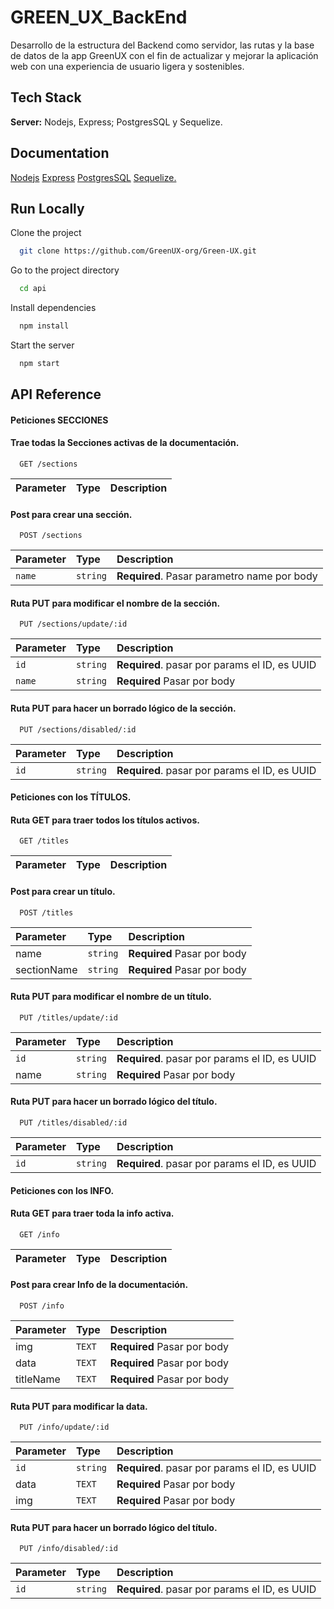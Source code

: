 # GREEN_UX_BackEnd

Desarrollo de la estructura del Backend como servidor, las rutas y la base de datos de la app GreenUX
con el fin de actualizar y mejorar la aplicación web con una experiencia de usuario ligera y sostenibles. 



## Tech Stack

**Server:** Nodejs, Express; PostgresSQL y Sequelize.


## Documentation

[Nodejs](https://nodejs.org/es/docs/)
[Express](https://expressjs.com/)
[PostgresSQL](https://www.postgresql.org/docs/current/)
[Sequelize.](https://sequelize.org/)
## Run Locally

Clone the project

```bash
  git clone https://github.com/GreenUX-org/Green-UX.git
```

Go to the project directory

```bash
  cd api
```

Install dependencies

```bash
  npm install
```

Start the server

```bash
  npm start
```


## API Reference
#### Peticiones SECCIONES
#### Trae todas la Secciones activas de la documentación.

```http
  GET /sections
```

| Parameter | Type     | Description                |
| :-------- | :------- | :------------------------- |


#### Post para crear una sección. 

```http
  POST /sections
```

| Parameter   | Type     | Description                                |
| :--------   | :------- | :----------------------------------------  |
| `name`      | `string` | **Required**. Pasar parametro name por body|


#### Ruta PUT para modificar el nombre de la sección.
```http
  PUT /sections/update/:id
```

| Parameter | Type     | Description                                    |
| :-------- | :------- | :--------------------------------------------- |
| `id`      | `string` | **Required**.  pasar por params el ID, es UUID |
|`name`     | `string` |**Required** Pasar por body                     |

#### Ruta PUT para hacer un borrado lógico de la sección.
```http
  PUT /sections/disabled/:id
```

| Parameter | Type     | Description                                    |
| :-------- | :------- | :--------------------------------------------- |
| `id`      | `string` | **Required**.  pasar por params el ID, es UUID |




#### Peticiones con los TÍTULOS.
#### Ruta GET para traer todos los títulos activos.
```http
  GET /titles
```

| Parameter | Type     | Description                       |
| :-------- | :------- | :-------------------------------- |


#### Post para crear un título.

```http
  POST /titles
```

| Parameter | Type     | Description                       |
| :-------- | :------- | :-------------------------------- |
| name      | `string` | **Required** Pasar por body       |
|sectionName|`string`  |**Required** Pasar por body        |




#### Ruta PUT para modificar el nombre de un título.
```http
  PUT /titles/update/:id
```

| Parameter | Type     | Description                                    |
| :-------- | :------- | :--------------------------------------------- |
| `id`      | `string` | **Required**.  pasar por params el ID, es UUID |
|  name     | `string` | **Required** Pasar por body                    |

#### Ruta PUT para hacer un borrado lógico del título.
```http
  PUT /titles/disabled/:id
```

| Parameter | Type     | Description                                    |
| :-------- | :------- | :--------------------------------------------- |
| `id`      | `string` | **Required**.  pasar por params el ID, es UUID |


#### Peticiones con los INFO.
#### Ruta GET para traer toda la info activa.
```http
  GET /info
```

| Parameter | Type     | Description                       |
| :-------- | :------- | :-------------------------------- |


#### Post para crear Info de la documentación.

```http
  POST /info
```

| Parameter | Type     | Description                       |
| :-------- | :------- | :-------------------------------- |
| img       | `TEXT`   | **Required** Pasar por body       |
|data       |`TEXT`    | **Required** Pasar por body       |
|titleName  |`TEXT`    | **Required** Pasar por body       |



#### Ruta PUT para modificar la data.
```http
  PUT /info/update/:id
```

| Parameter | Type     | Description                                    |
| :-------- | :------- | :--------------------------------------------- |
| `id`      | `string` | **Required**.  pasar por params el ID, es UUID |
|  data     | `TEXT`   | **Required** Pasar por body                    |
| img       | `TEXT`   | **Required** Pasar por body                    |

#### Ruta PUT para hacer un borrado lógico del título.
```http
  PUT /info/disabled/:id
```

| Parameter | Type     | Description                                    |
| :-------- | :------- | :--------------------------------------------- |
| `id`      | `string` | **Required**.  pasar por params el ID, es UUID |



